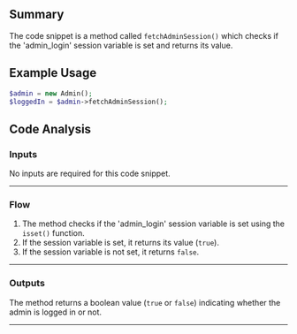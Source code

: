 ## Summary
The code snippet is a method called `fetchAdminSession()` which checks if the 'admin_login' session variable is set and returns its value.

## Example Usage
```php
$admin = new Admin();
$loggedIn = $admin->fetchAdminSession();
```

## Code Analysis
### Inputs
No inputs are required for this code snippet.
___
### Flow
1. The method checks if the 'admin_login' session variable is set using the `isset()` function.
2. If the session variable is set, it returns its value (`true`).
3. If the session variable is not set, it returns `false`.
___
### Outputs
The method returns a boolean value (`true` or `false`) indicating whether the admin is logged in or not.
___
